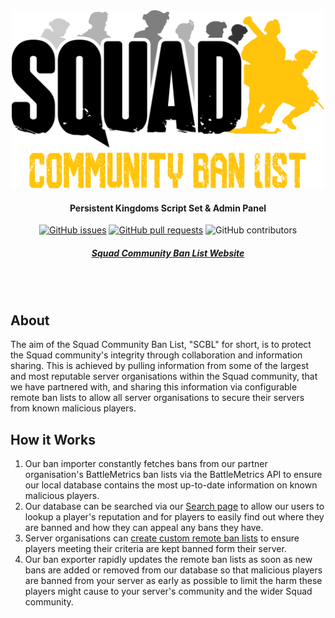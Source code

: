 <div align="center">

<img src="assets/scbl-logo.png" alt="Logo" width="500"/>

#### Persistent Kingdoms Script Set & Admin Panel

[![GitHub issues](https://img.shields.io/github/issues/Squad-Community-Ban-List/Squad-Community-Ban-List.svg?style=flat-square)](https://github.com/Squad-Community-Ban-List/Squad-Community-Ban-List/issues)
[![GitHub pull requests](https://img.shields.io/github/issues-pr-raw/Squad-Community-Ban-List/Squad-Community-Ban-List.svg?style=flat-square)](https://github.com/Squad-Community-Ban-List/Squad-Community-Ban-List/pulls)
![GitHub contributors](https://img.shields.io/github/contributors/Squad-Community-Ban-List/Squad-Community-Ban-List.svg?style=flat-square)

##### [Squad Community Ban List Website](https://squad-community-ban-list.com/)

<br><br>
</div>

## About
The aim of the Squad Community Ban List, "SCBL" for short, is to protect the Squad community's integrity through collaboration and information sharing. This is achieved by pulling information from some of the largest and most reputable server organisations within the Squad community, that we have partnered with, and sharing this information via configurable remote ban lists to allow all server organisations to secure their servers from known malicious players.

## How it Works
1. Our ban importer constantly fetches bans from our partner organisation's BattleMetrics ban lists via the BattleMetrics API to ensure our local database contains the most up-to-date information on known malicious players.
2. Our database can be searched via our [Search page](https://squad-community-ban-list.com/search) to allow our users to lookup a player's reputation and for players to easily find out where they are banned and how they can appeal any bans they have.
3. Server organisations can [create custom remote ban lists](https://squad-community-ban-list.com/install) to ensure players meeting their criteria are kept banned form their server.
4. Our ban exporter rapidly updates the remote ban lists as soon as new bans are added or removed from our database so that malicious players are banned from your server as early as possible to limit the harm these players might cause to your server's community and the wider Squad community.